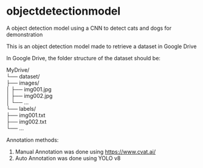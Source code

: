 # objectdetectionmodel

A object detection model using a CNN to detect cats and dogs for demonstration

This is an object detection model made to retrieve a dataset in Google Drive

In Google Drive, the folder structure of the dataset should be:

MyDrive/\
└── dataset/\
    ├── images/\
    │   ├── img001.jpg\
    │   ├── img002.jpg\
    │   └── ...\
    └── labels/\
        ├── img001.txt\
        ├── img002.txt\
        └── ...

Annotation methods:
1. Manual Annotation was done using https://www.cvat.ai/
2. Auto Annotation was done using YOLO v8
